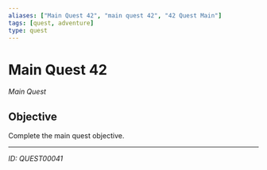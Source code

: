 ```yaml
---
aliases: ["Main Quest 42", "main quest 42", "42 Quest Main"]
tags: [quest, adventure]
type: quest
---
```


# Main Quest 42

*Main Quest*

## Objective
Complete the main quest objective.

---
*ID: QUEST00041*